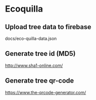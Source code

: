 # Ecoquilla

## Upload tree data to firebase
docs/eco-quilla-data.json

## Generate tree id (MD5)
http://www.sha1-online.com/

## Generate tree qr-code
https://www.the-qrcode-generator.com/
